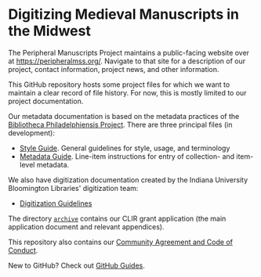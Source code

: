 # Digitizing Medieval Manuscripts in the Midwest

The Peripheral Manuscripts Project maintains a public-facing website over at <https://peripheralmss.org/>.
Navigate to that site for a description of our project, contact information, project news, and other information.

This GitHub repository hosts some project files for which we want to maintain a clear record of file history.
For now, this is mostly limited to our project documentation. 

Our metadata documentation is based on the metadata practices of the [Bibliotheca Philadelphiensis Project](http://bibliophilly.pacscl.org/).
There are three principal files (in development): 

- [Style Guide](https://github.com/midwest-manuscripts/peripheralmss/blob/master/documentation/style-guide.md). General guidelines for style, usage, and terminology
- [Metadata Guide](https://github.com/midwest-manuscripts/peripheralmss/blob/master/documentation/metadata-guide.md). Line-item instructions for entry of collection- and item-level metadata.

We also have digitization documentation created by the Indiana University Bloomington Libraries' digitization team:

- [Digitization Guidelines](https://github.com/mdalmau/peripheralmss/blob/master/digitization/digitization_guidelines.md)

The directory [`archive`](https://github.com/midwest-manuscripts/peripheralmss/tree/master/archive) contains our CLIR grant application (the main application document and relevant appendices).

This repository also contains our [Community Agreement and Code of Conduct](https://github.com/midwest-manuscripts/peripheralmss/blob/master/code-of-conduct.md).

New to GitHub? Check out [GitHub Guides](https://guides.github.com/).
